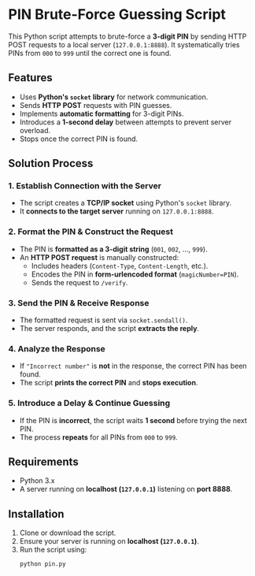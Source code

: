 # PIN Brute-Force Guessing Script

This Python script attempts to brute-force a **3-digit PIN** by sending HTTP POST requests to a local server (`127.0.0.1:8888`). 
It systematically tries PINs from `000` to `999` until the correct one is found.

## Features
- Uses **Python's `socket` library** for network communication.
- Sends **HTTP POST** requests with PIN guesses.
- Implements **automatic formatting** for 3-digit PINs.
- Introduces a **1-second delay** between attempts to prevent server overload.
- Stops once the correct PIN is found.

## Solution Process

### **1. Establish Connection with the Server**
- The script creates a **TCP/IP socket** using Python's `socket` library.
- It **connects to the target server** running on `127.0.0.1:8888`.

### **2. Format the PIN & Construct the Request**
- The PIN is **formatted as a 3-digit string** (`001`, `002`, ..., `999`).
- An **HTTP POST request** is manually constructed:
  - Includes headers (`Content-Type`, `Content-Length`, etc.).
  - Encodes the PIN in **form-urlencoded format** (`magicNumber=PIN`).
  - Sends the request to `/verify`.

### **3. Send the PIN & Receive Response**
- The formatted request is sent via `socket.sendall()`.
- The server responds, and the script **extracts the reply**.

### **4. Analyze the Response**
- If `"Incorrect number"` is **not** in the response, the correct PIN has been found.
- The script **prints the correct PIN** and **stops execution**.

### **5. Introduce a Delay & Continue Guessing**
- If the PIN is **incorrect**, the script waits **1 second** before trying the next PIN.
- The process **repeats** for all PINs from `000` to `999`.

## Requirements
- Python 3.x
- A server running on **localhost (`127.0.0.1`)** listening on **port 8888**.

## Installation
1. Clone or download the script.
2. Ensure your server is running on **localhost (`127.0.0.1`)**.
3. Run the script using:
   ```bash
   python pin.py
